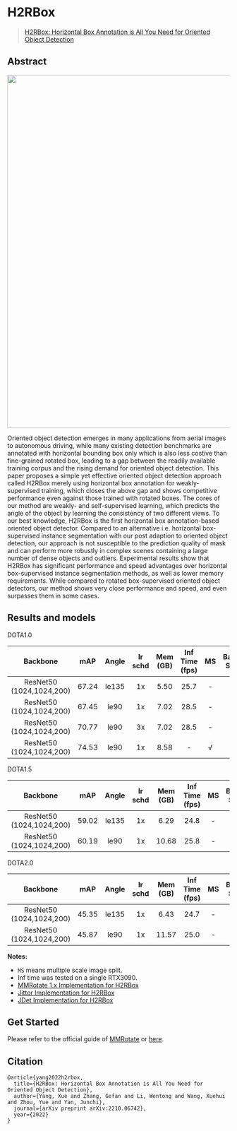 # H2RBox
> [H2RBox: Horizontal Box Annotation is All You Need for Oriented Object Detection](https://arxiv.org/abs/2210.06742)

<!-- [ALGORITHM] -->
## Abstract

<div align=center>
<img src="./configs/h2rbox/pipeline.png" width="800"/>
</div>

Oriented object detection emerges in many applications from aerial images to autonomous driving, while many existing detection benchmarks are annotated with horizontal bounding box only which is also less costive than fine-grained rotated box, leading to a gap between the readily available training corpus and the rising demand for oriented object detection.  This paper proposes a simple yet effective oriented object detection approach called H2RBox merely using horizontal box annotation for weakly-supervised training, which closes the above gap and shows competitive performance even against those trained with rotated boxes.  The cores of our method are weakly- and self-supervised learning, which predicts the angle of the object by learning the consistency of two different views. To our best knowledge, H2RBox is the first horizontal box annotation-based oriented object detector. Compared to an alternative i.e. horizontal box-supervised instance segmentation with our post adaption to oriented object detection, our approach is not susceptible to the prediction quality of mask and can perform more robustly in complex scenes containing a large number of dense objects and outliers. Experimental results show that H2RBox has significant performance and speed advantages over horizontal box-supervised instance segmentation methods, as well as lower memory requirements. While compared to rotated box-supervised oriented object detectors, our method shows very close performance and speed, and even surpasses them in some cases.

## Results and models

DOTA1.0

|         Backbone         |  mAP  | Angle | lr schd | Mem (GB) | Inf Time (fps) | MS  | Batch Size |                                               Configs                                                                   |                                                                                           Download                                                                                           |
|:------------------------:|:-----:|:-----:|:-------:|:--------:|:--------------:|:---:|:----------:|:-----------------------------------------------------------------------------------------------------------------------:|:--------------------------------------------------------------------------------------------------------------------------------------------------------------------------------------------:|
| ResNet50 (1024,1024,200) | 67.24 | le135 |   1x    |   5.50   |      25.7      |  -  |     2      |             [h2rbox_atss_r50_adamw_fpn_1x_dota_le135](./configs/h2rbox_atss_r50_adamw_fpn_1x_dota_le135.py)             |                                                                                              -                                                                                               |
| ResNet50 (1024,1024,200) | 67.45 | le90  |   1x    |   7.02   |      28.5      |  -  |     2      |                   [h2rbox_r50_adamw_fpn_1x_dota_le90](./configs/h2rbox_r50_adamw_fpn_1x_dota_le90.py)                   | [model](https://drive.google.com/file/d/1pRvlHzeTc71HZQBGdlkjFmeK2RzwC9hS/view?usp=sharing) &#124; [log](https://drive.google.com/file/d/1KQ1mtOdAswArm8YGkhXy88LvnOUDIBha/view?usp=sharing) |
| ResNet50 (1024,1024,200) | 70.77 | le90  |   3x    |   7.02   |      28.5      |  -  |     2      |                   [h2rbox_r50_adamw_fpn_3x_dota_le90](./configs/h2rbox_r50_adamw_fpn_3x_dota_le90.py)                   | [model](https://drive.google.com/file/d/1WMtye2T_DOyPMPKbABQsbzIffANEjYpo/view?usp=sharing) &#124; [log](https://drive.google.com/file/d/1lRXV2-DsvusgE_W7cVoS7l4O30qwAR7L/view?usp=sharing) |
| ResNet50 (1024,1024,200) | 74.53 | le90  |   1x    |   8.58   |       -        |  √  |     2      |                [h2rbox_r50_adamw_fpn_1x_dota_ms_le90](./configs/h2rbox_r50_adamw_fpn_1x_dota_ms_le90.py)                | [model](https://drive.google.com/file/d/1eY3emcHLs8B0xSU2L3jk0nEcsikSN-vJ/view?usp=sharing) &#124; [log](https://drive.google.com/file/d/1qBLvX94qra6UZFncsb7UDYPgC6nssvQd/view?usp=sharing) |

DOTA1.5

|         Backbone         |  mAP  | Angle | lr schd | Mem (GB) | Inf Time (fps) | MS  | Batch Size |                                              Configs                                              | Download |
|:------------------------:|:-----:|:-----:|:-------:|:--------:|:--------------:|:---:|:----------:|:-------------------------------------------------------------------------------------------------:|:--------:|
| ResNet50 (1024,1024,200) | 59.02 | le135 |   1x    |   6.29   |      24.8      |  -  |     2      |   [h2rbox_atss_r50_adamw_fpn_1x_dotav15_le135](./h2rbox_atss_r50_adamw_fpn_1x_dotav15_le135.py)   |    -     |
| ResNet50 (1024,1024,200) | 60.19 | le90  |   1x    |  10.68   |      25.8      |  -  |     2      | [h2rbox_r50_adamw_fpn_1x_dotav15_le90](./configs/dotav15/h2rbox_r50_adamw_fpn_1x_dotav15_le90.py) |    -     |

DOTA2.0

|         Backbone         |  mAP  | Angle | lr schd | Mem (GB) | Inf Time (fps) | MS  | Batch Size |                                            Configs                                             | Download |
|:------------------------:|:-----:|:-----:|:-------:|:--------:|:--------------:|:---:|:----------:|:----------------------------------------------------------------------------------------------:|:--------:|
| ResNet50 (1024,1024,200) | 45.35 | le135 |   1x    |   6.43   |      24.7      |  -  |     2      |  [h2rbox_atss_r50_adamw_fpn_1x_dotav2_le135](./h2rbox_atss_r50_adamw_fpn_1x_dotav2_le135.py)   |    -     |
| ResNet50 (1024,1024,200) | 45.87 | le90  |   1x    |  11.57   |      25.0      |  -  |     2      | [h2rbox_r50_adamw_fpn_1x_dotav2_le90](./configs/dotav2/h2rbox_r50_adamw_fpn_1x_dotav2_le90.py) |    -     |


**Notes:**

- `MS` means multiple scale image split.
- Inf time was tested on a single RTX3090.
- [MMRotate 1.x Implementation for H2RBox](https://github.com/open-mmlab/mmrotate)
- [Jittor Implementation for H2RBox](https://github.com/yangxue0827/h2rbox-jittor)
- [JDet Implementation for H2RBox](https://github.com/Jittor/JDet)

## Get Started

Please refer to the official guide of [MMRotate](https://github.com/open-mmlab/mmrotate) or [here](./README_en.md).

## Citation
```
@article{yang2022h2rbox,
  title={H2RBox: Horizontal Box Annotation is All You Need for Oriented Object Detection},
  author={Yang, Xue and Zhang, Gefan and Li, Wentong and Wang, Xuehui and Zhou, Yue and Yan, Junchi},
  journal={arXiv preprint arXiv:2210.06742},
  year={2022}
}

```
